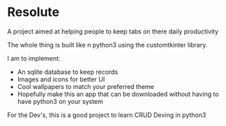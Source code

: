 # Resolute
A project aimed at helping people to keep tabs on there daily productivity

The whole thing is built like n python3 using the customtkinter library.

I am to implement: 
+ An sqlite database to keep records
+ Images and icons for better UI 
+ Cool wallpapers to match your preferred theme 
+ Hopefully make this an app that can be downloaded without having to have python3 on your system 

For the Dev's, this is a good project to learn CRUD Deving in python3 